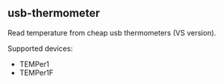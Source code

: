 ## usb-thermometer 

Read temperature from cheap usb thermometers (VS version).

Supported devices:
* TEMPer1
* TEMPer1F